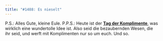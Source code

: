 ```yaml
---
title: "#1488: Es nieselt"
---
```


P.S.:
Alles Gute, kleine Eule.
P.P.S.:
Heute ist der <a href="http://www.fonflatter.de/kalender"><strong>Tag der Komplimente</strong></a>, was wirklich eine wundertolle Idee ist. Also seid die bezaubernden Wesen, die ihr seid, und werft mit Komplimenten nur so um euch.
Und so.

